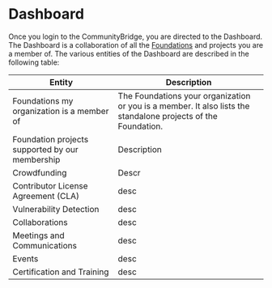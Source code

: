 # Dashboard

Once you login to the CommunityBridge, you are directed to the Dashboard. The Dashboard is a collaboration of all the [Foundations](https://github.com/communitybridge/communitybridge.github.io/blob/master/Foundation/what-are-foundations.md) and projects you are a member of. 
The various entities of the Dashboard are described in the following table:

|Entity| Description|
|---|---|
|Foundations my organization is a member of|The Foundations your organization or you is a member. It also lists the standalone projects of the Foundation.|
|Foundation projects supported by our membership|Description|
|Crowdfunding|Descr|
|Contributor License Agreement (CLA)|desc|
|Vulnerability Detection|desc|
|Collaborations|desc|
|Meetings and Communications|desc|
|Events|desc|
|Certification and Training|desc|
